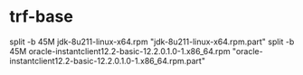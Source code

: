 # trf-base


split -b 45M jdk-8u211-linux-x64.rpm "jdk-8u211-linux-x64.rpm.part"
split -b 45M oracle-instantclient12.2-basic-12.2.0.1.0-1.x86_64.rpm "oracle-instantclient12.2-basic-12.2.0.1.0-1.x86_64.rpm.part"
